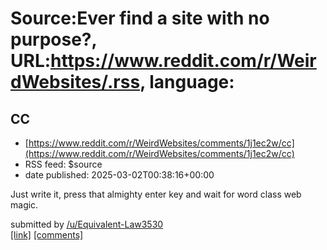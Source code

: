 # Source:Ever find a site with no purpose?, URL:https://www.reddit.com/r/WeirdWebsites/.rss, language:

## CC
 - [https://www.reddit.com/r/WeirdWebsites/comments/1j1ec2w/cc](https://www.reddit.com/r/WeirdWebsites/comments/1j1ec2w/cc)
 - RSS feed: $source
 - date published: 2025-03-02T00:38:16+00:00

<!-- SC_OFF --><div class="md"><p>Just write it, press that almighty enter key and wait for word class web magic.</p> </div><!-- SC_ON --> &#32; submitted by &#32; <a href="https://www.reddit.com/user/Equivalent-Law3530"> /u/Equivalent-Law3530 </a> <br/> <span><a href="https://carlos-crespo.com">[link]</a></span> &#32; <span><a href="https://www.reddit.com/r/WeirdWebsites/comments/1j1ec2w/cc/">[comments]</a></span>

